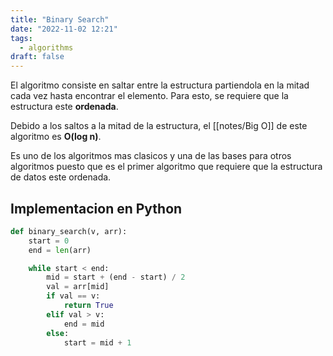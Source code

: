 ```yaml
---
title: "Binary Search"
date: "2022-11-02 12:21"
tags: 
  - algorithms
draft: false
---
```

El algoritmo consiste en saltar entre la estructura partiendola en la mitad cada vez hasta encontrar el elemento. Para esto, se requiere que la estructura este **ordenada**.

Debido a los saltos a la mitad de la estructura, el [[notes/Big O]] de este algoritmo es **O(log n)**.

Es uno de los algoritmos mas clasicos y una de las bases para otros algoritmos puesto que es el primer algoritmo que requiere que la estructura de datos este ordenada.

## Implementacion en Python
```Python
def binary_search(v, arr):
	start = 0
	end = len(arr)

	while start < end:
		mid = start + (end - start) / 2
		val = arr[mid]
		if val == v:
			return True
		elif val > v:
			end = mid
		else:
			start = mid + 1
```

